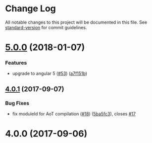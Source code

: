 # Change Log

All notable changes to this project will be documented in this file. See [standard-version](https://github.com/conventional-changelog/standard-version) for commit guidelines.

<a name="5.0.0"></a>
# [5.0.0](https://github.com/fulls1z3/ngx-translate/compare/v4.0.0...v5.0.0) (2018-01-07)


### Features

* upgrade to angular 5 ([#53](https://github.com/fulls1z3/ngx-translate/issues/53)) ([a7f151b](https://github.com/fulls1z3/ngx-translate/commit/a7f151b))



<a name="4.0.1"></a>
## [4.0.1](https://github.com/fulls1z3/ngx-translate/compare/v4.0.0...v4.0.1) (2017-09-07)


### Bug Fixes

* fix moduleId for AoT compilation ([#18](https://github.com/fulls1z3/ngx-translate/issues/18)) ([5ba5fc3](https://github.com/fulls1z3/ngx-translate/commit/5ba5fc3)), closes [#17](https://github.com/fulls1z3/ngx-translate/issues/17)



<a name="4.0.0"></a>
# 4.0.0 (2017-09-06)
